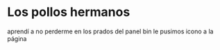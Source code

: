 # Los pollos hermanos
aprendí a no perderme en los prados del panel bin 
le pusimos icono a la página